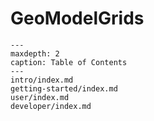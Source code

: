 # GeoModelGrids

```{toctree}
---
maxdepth: 2
caption: Table of Contents
---
intro/index.md
getting-started/index.md
user/index.md
developer/index.md
```
